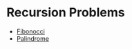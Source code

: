 # Recursion Problems

- [Fibonocci](https://github.com/ashishdotme/code.ashish.me/blob/master/recursion/01-fibonocci.js)
- [Palindrome](https://github.com/ashishdotme/code.ashish.me/blob/master/recursion/02-palindrome.js)
